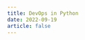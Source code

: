 ```yaml
---
title: DevOps in Python
date: 2022-09-19
article: false
---
```


<PDF url="https://www.igarashi.icu:7779/pdf/python/DevOps%20in%20Python.pdf" height="880px"/>
